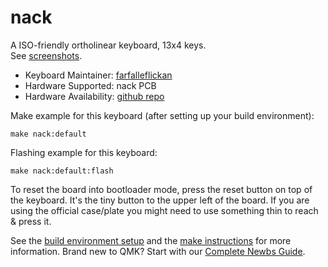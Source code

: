 # nack


A ISO-friendly ortholinear keyboard, 13x4 keys.  
See [screenshots](https://imgur.com/a/PPO18Lc).

* Keyboard Maintainer: [farfalleflickan](https://github.com/farfalleflickan)
* Hardware Supported: nack PCB
* Hardware Availability: [github repo](https://github.com/farfalleflickan/nack)

Make example for this keyboard (after setting up your build environment):

    make nack:default

Flashing example for this keyboard:

    make nack:default:flash

To reset the board into bootloader mode, press the reset button on top of the keyboard. It's the tiny button to the upper left of the board. If you are using the official case/plate you might need to use something thin to reach & press it.

See the [build environment setup](https://docs.qmk.fm/#/getting_started_build_tools) and the [make instructions](https://docs.qmk.fm/#/getting_started_make_guide) for more information. Brand new to QMK? Start with our [Complete Newbs Guide](https://docs.qmk.fm/#/newbs).
